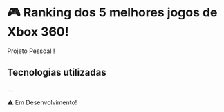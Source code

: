 # 🎮 Ranking dos 5 melhores jogos de Xbox 360!
Projeto Pessoal !
## Tecnologias utilizadas 
...

⚠️ Em Desenvolvimento!